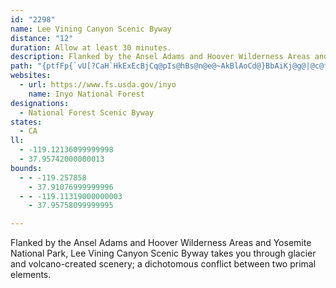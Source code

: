 ```yaml
---
id: "2298"
name: Lee Vining Canyon Scenic Byway
distance: "12"
duration: Allow at least 30 minutes.
description: Flanked by the Ansel Adams and Hoover Wilderness Areas and Yosemite National Park, Lee Vining Canyon Scenic Byway takes you through glacier and volcano-created scenery; a dichotomous conflict between two primal elements.
path: "{ptfFp{`vU[?CaH`HkExEcBjCq@pIs@hBs@n@e@~AkBlAoCd@}BbAiKj@g@|@c@fEv@jAXbAf@lBpAdAlA|HlMpBxBzA`AfBp@nL~A~ClAj@^vBzBbBfEXxATjCH~CUhD}BnMOxAUxDc@~L?zCLnC~AfSt@`ErDnOhRzu@vBfGbC`GzCnI\\nAhApGpLfk@b@dEBdBUpOFlDRlD~AlLRlFOlFuE~ZoArEcC`EiAdAeAr@qB|@yVzHmFzC}IlGwApA}E`IeB~BqAx@kBl@aBRkAr@g@x@eBlGyBzDmBpCiAx@yCzA}@nAQ`ACdAb@zDDjBiA`Je@hG]vAyAhEwBlJk@lDe@jE[bFMdEH|TSdCi@~CIz@?`Al@dFDrAErEDxARlBnB~FNt@HjBIxAUfCYdBKfDcAdGSfC_@jBoAlDwBvPc@dBa@`AaCxCi@dAUx@I~@?`AL~@`@vAv@`At@d@fBLt@MhAq@vBuCdAy@r@Wp@EvAPXJbDnC~Av@vGr@lAXj@ZbKlIbGrDbCpChBlAlFj@t@ZfC~Bn@^x@Lx@?lEk@r@?hAVxAlAh@pAP~AA`BYxAcBfE}BxE{O`Si@`Ac@lAk@xCIlD@dALdBTnA\\jAdA~BzCrDz@xAx@fDJ~BArAi@nF?xAN|@Zx@b@r@j@d@fBf@r@?x@MlGgEhAUr@?f@HvBx@tNrGrC`B|@~@d@~@f@jBdAfGh@zBp@`B|@vAdAlA|Az@tBbAdFfBnB\\`ECnASjJyDbDgAdBKvBDxB^bFXvAX~@`@`GvDdBr@bRnElBXdBJnGD"
websites:
  - url: https://www.fs.usda.gov/inyo
    name: Inyo National Forest
designations:
  - National Forest Scenic Byway
states:
  - CA
ll:
  - -119.12136099999998
  - 37.95742000000013
bounds:
  - - -119.257858
    - 37.91076999999996
  - - -119.11319000000003
    - 37.95758099999995

---
```


Flanked by the Ansel Adams and Hoover Wilderness Areas and Yosemite National Park, Lee Vining Canyon Scenic Byway takes you through glacier and volcano-created scenery; a dichotomous conflict between two primal elements.
